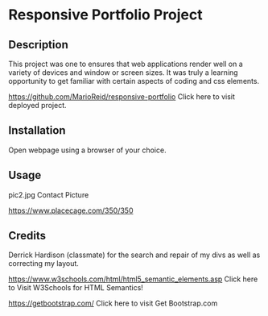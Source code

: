 # Responsive Portfolio Project

## Description
This project was one to ensures that web applications render well on a variety of devices and window or screen sizes. It was truly a learning opportunity to get familiar with certain aspects of coding and css elements.

 https://github.com/MarioReid/responsive-portfolio  Click here to visit deployed project. 

## Installation

Open webpage using a browser of your choice.

## Usage

pic2.jpg Contact Picture

https://www.placecage.com/350/350

## Credits

Derrick Hardison (classmate) for the search and repair of my divs as well as correcting my layout.

https://www.w3schools.com/html/html5_semantic_elements.asp Click here to Visit W3Schools for HTML Semantics!

https://getbootstrap.com/ Click here to visit Get Bootstrap.com
